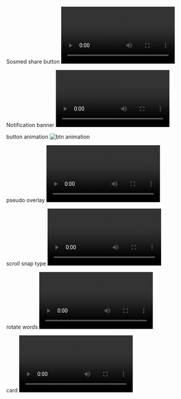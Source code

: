 Sosmed share button
![sosmed share btn](./asset/sosmed-share-btn.mp4)

Notification banner
![notification banner](./asset/notif-baner.mp4)

button animation
![btn animation](https://www.veed.io/view/99d986e3-9818-406a-8a5a-474d3b3883ab)

pseudo overlay
![pseudool overlay](./asset/pseudo.mp4)

scroll snap type
![scroll-snap-type](./asset/scroll-snap-type.mp4) 

rotate words
![rotate words](./asset/rotate-words.mp4)

card
![card](asset/./card.mp4)
